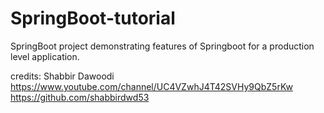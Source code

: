 # SpringBoot-tutorial

SpringBoot project demonstrating features of Springboot for a production level application.

credits: 
Shabbir Dawoodi
https://www.youtube.com/channel/UC4VZwhJ4T42SVHy9QbZ5rKw
https://github.com/shabbirdwd53
